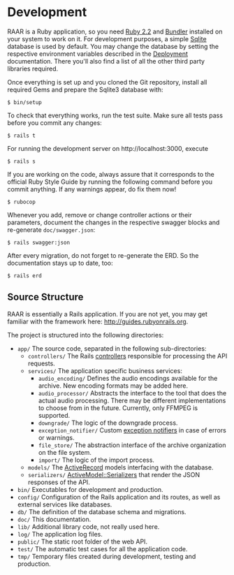 # Development

RAAR is a Ruby application, so you need [Ruby 2.2](https://www.ruby-lang.org/) and [Bundler](http://bundler.io) installed on your system to work on it. For development purposes, a simple [Sqlite](https://www.sqlite.org) database is used by default. You may change the database by setting the respective environment variables described in the [Deployment](deployment.md) documentation. There you'll also find a list of all the other third party libraries required.

Once everything is set up and you cloned the Git repository, install all required Gems and prepare the Sqlite3 database with:

    $ bin/setup

To check that everything works, run the test suite. Make sure all tests pass before you commit any changes:

    $ rails t

For running the development server on http://localhost:3000, execute

    $ rails s

If you are working on the code, always assure that it corresponds to the official Ruby Style Guide by running the following command before you commit anything. If any warnings appear, do fix them now!

    $ rubocop

Whenever you add, remove or change controller actions or their parameters, document the changes in the respective swagger blocks and re-generate `doc/swagger.json`:

    $ rails swagger:json

After every migration, do not forget to re-generate the ERD. So the documentation stays up to date, too:

    $ rails erd


## Source Structure

RAAR is essentially a Rails application. If you are not yet, you may get familiar with the framework here: http://guides.rubyonrails.org.

The project is structured into the following directories:

* `app/` The source code, separated in the following sub-directories:
  * `controllers/` The Rails  [controllers](http://api.rubyonrails.org/classes/ActionController/Base.html) responsible for processing the API requests.
  * `services/` The application specific business services:
    * `audio_encoding/` Defines the audio encodings available for the archive. New encoding formats may be added here.
    * `audio_processor/` Abstracts the interface to the tool that does the actual audio processing. There may be different implementations to choose from in the future. Currently, only FFMPEG is supported.
    * `downgrade/` The logic of the downgrade process.
    * `exception_notifier/` Custom [exception notifiers](https://github.com/smartinez87/exception_notification) in case of errors or warnings.
    * `file_store/` The abstraction interface of the archive organization on the file system.
    * `import/` The logic of the import process.
  * `models/` The [ActiveRecord](http://api.rubyonrails.org/classes/ActiveRecord/Base.html) models interfacing with the database.
  * `serializers/` [ActiveModel::Serializers](https://github.com/rails-api/active`model`serializers) that render the JSON responses of the API.
* `bin/` Executables for development and production.
* `config/` Configuration of the Rails application and its routes, as well as external services like databases.
* `db/` The definition of the database schema and migrations.
* `doc/` This documentation.
* `lib/` Additional library code, not really used here.
* `log/` The application log files.
* `public/` The static root folder of the web API.
* `test/` The automatic test cases for all the application code.
* `tmp/` Temporary files created during development, testing and production.
